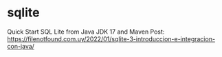 # sqlite
Quick Start SQL Lite from Java JDK 17 and Maven
Post: https://filenotfound.com.uy/2022/01/sqlite-3-introduccion-e-integracion-con-java/
